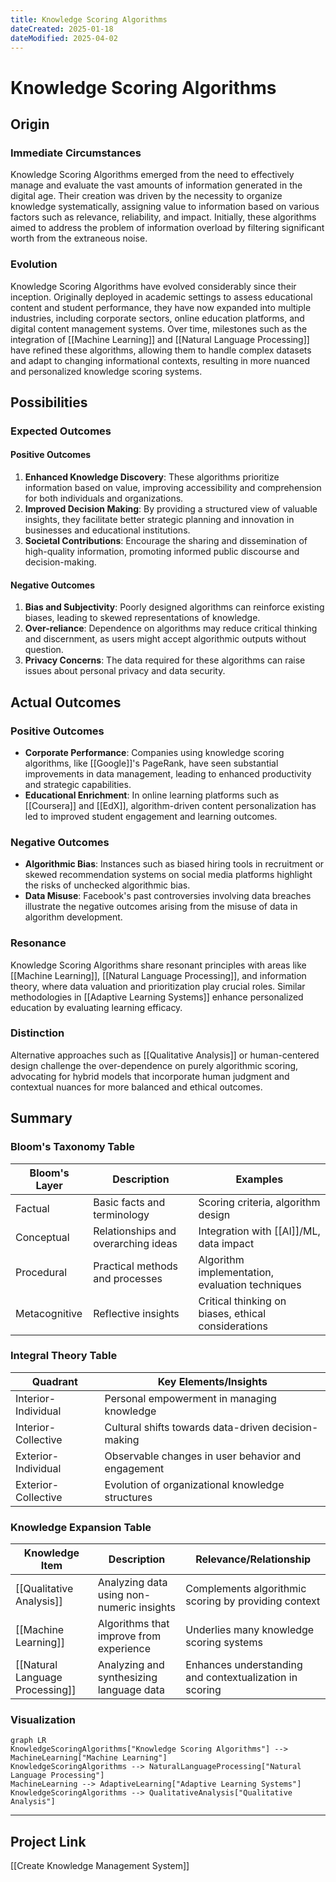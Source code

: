 ```yaml
---
title: Knowledge Scoring Algorithms
dateCreated: 2025-01-18
dateModified: 2025-04-02
---
```


# Knowledge Scoring Algorithms

## Origin

### Immediate Circumstances

Knowledge Scoring Algorithms emerged from the need to effectively manage and evaluate the vast amounts of information generated in the digital age. Their creation was driven by the necessity to organize knowledge systematically, assigning value to information based on various factors such as relevance, reliability, and impact. Initially, these algorithms aimed to address the problem of information overload by filtering significant worth from the extraneous noise.

### Evolution

Knowledge Scoring Algorithms have evolved considerably since their inception. Originally deployed in academic settings to assess educational content and student performance, they have now expanded into multiple industries, including corporate sectors, online education platforms, and digital content management systems. Over time, milestones such as the integration of [[Machine Learning]] and [[Natural Language Processing]] have refined these algorithms, allowing them to handle complex datasets and adapt to changing informational contexts, resulting in more nuanced and personalized knowledge scoring systems.

## Possibilities

### Expected Outcomes

#### Positive Outcomes

1. **Enhanced Knowledge Discovery**: These algorithms prioritize information based on value, improving accessibility and comprehension for both individuals and organizations.
2. **Improved Decision Making**: By providing a structured view of valuable insights, they facilitate better strategic planning and innovation in businesses and educational institutions.
3. **Societal Contributions**: Encourage the sharing and dissemination of high-quality information, promoting informed public discourse and decision-making.

#### Negative Outcomes

1. **Bias and Subjectivity**: Poorly designed algorithms can reinforce existing biases, leading to skewed representations of knowledge.
2. **Over-reliance**: Dependence on algorithms may reduce critical thinking and discernment, as users might accept algorithmic outputs without question.
3. **Privacy Concerns**: The data required for these algorithms can raise issues about personal privacy and data security.

## Actual Outcomes

### Positive Outcomes

- **Corporate Performance**: Companies using knowledge scoring algorithms, like [[Google]]'s PageRank, have seen substantial improvements in data management, leading to enhanced productivity and strategic capabilities.
- **Educational Enrichment**: In online learning platforms such as [[Coursera]] and [[EdX]], algorithm-driven content personalization has led to improved student engagement and learning outcomes.

### Negative Outcomes

- **Algorithmic Bias**: Instances such as biased hiring tools in recruitment or skewed recommendation systems on social media platforms highlight the risks of unchecked algorithmic bias.
- **Data Misuse**: Facebook's past controversies involving data breaches illustrate the negative outcomes arising from the misuse of data in algorithm development.

### Resonance

Knowledge Scoring Algorithms share resonant principles with areas like [[Machine Learning]], [[Natural Language Processing]], and information theory, where data valuation and prioritization play crucial roles. Similar methodologies in [[Adaptive Learning Systems]] enhance personalized education by evaluating learning efficacy.

### Distinction

Alternative approaches such as [[Qualitative Analysis]] or human-centered design challenge the over-dependence on purely algorithmic scoring, advocating for hybrid models that incorporate human judgment and contextual nuances for more balanced and ethical outcomes.

## Summary

### Bloom's Taxonomy Table

| **Bloom's Layer** | **Description**                     | **Examples**               |
| ----------------- | ----------------------------------- | -------------------------- |
| Factual           | Basic facts and terminology         | Scoring criteria, algorithm design |
| Conceptual        | Relationships and overarching ideas | Integration with [[AI]]/ML, data impact |
| Procedural        | Practical methods and processes     | Algorithm implementation, evaluation techniques |
| Metacognitive     | Reflective insights                 | Critical thinking on biases, ethical considerations |

### Integral Theory Table

| **Quadrant**        | **Key Elements/Insights**  |
| ------------------- | -------------------------- |
| Interior-Individual | Personal empowerment in managing knowledge |
| Interior-Collective | Cultural shifts towards data-driven decision-making |
| Exterior-Individual | Observable changes in user behavior and engagement |
| Exterior-Collective | Evolution of organizational knowledge structures |

### Knowledge Expansion Table

| **Knowledge Item**        | **Description**                    | **Relevance/Relationship**                      |
| ------------------------- | ---------------------------------- | ----------------------------------------------- |
| [[Qualitative Analysis]]  | Analyzing data using non-numeric insights | Complements algorithmic scoring by providing context |
| [[Machine Learning]]      | Algorithms that improve from experience | Underlies many knowledge scoring systems |
| [[Natural Language Processing]] | Analyzing and synthesizing language data | Enhances understanding and contextualization in scoring |

### Visualization

```mermaid  
graph LR  
KnowledgeScoringAlgorithms["Knowledge Scoring Algorithms"] --> MachineLearning["Machine Learning"]  
KnowledgeScoringAlgorithms --> NaturalLanguageProcessing["Natural Language Processing"]  
MachineLearning --> AdaptiveLearning["Adaptive Learning Systems"]  
KnowledgeScoringAlgorithms --> QualitativeAnalysis["Qualitative Analysis"]  
```

---

## Project Link

[[Create Knowledge Management System]]
